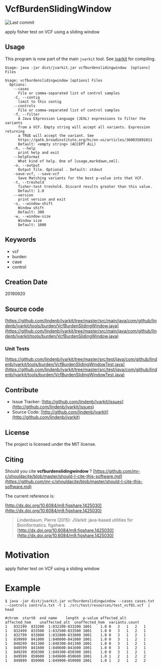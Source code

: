 # VcfBurdenSlidingWindow

![Last commit](https://img.shields.io/github/last-commit/lindenb/jvarkit.png)

apply fisher test on VCF using a sliding window


## Usage


This program is now part of the main `jvarkit` tool. See [jvarkit](JvarkitCentral.md) for compiling.


```
Usage: java -jar dist/jvarkit.jar vcfburdenslidingwindow  [options] Files

Usage: vcfburdenslidingwindow [options] Files
  Options:
    --cases
      File or comma-separated list of control samples
    -C, --contig
      limit to this contig
    --controls
      File or comma-separated list of control samples
    -f, --filter
      A Java EXpression Language (JEXL) expressions to filter the variants 
      from a VCF. Empty string will accept all variants. Expression returning 
      a TRUE will accept the variant. See 
      https://gatk.broadinstitute.org/hc/en-us/articles/360035891011 
      Default: <empty string> (ACCEPT ALL)
    -h, --help
      print help and exit
    --helpFormat
      What kind of help. One of [usage,markdown,xml].
    -o, --output
      Output file. Optional . Default: stdout
    -save-vcf, --save-vcf
      Save Matching variants for the best p-value into that VCF.
    -t, --treshold
      fisher-test treshold. Discard results greater than this value.
      Default: 1.0
    --version
      print version and exit
    -s, --window-shift
      Window shift
      Default: 300
    -w, --window-size
      Window size
      Default: 1000

```


## Keywords

 * vcf
 * burden
 * case
 * control



## Creation Date

20190920

## Source code 

[https://github.com/lindenb/jvarkit/tree/master/src/main/java/com/github/lindenb/jvarkit/tools/burden/VcfBurdenSlidingWindow.java](https://github.com/lindenb/jvarkit/tree/master/src/main/java/com/github/lindenb/jvarkit/tools/burden/VcfBurdenSlidingWindow.java)

### Unit Tests

[https://github.com/lindenb/jvarkit/tree/master/src/test/java/com/github/lindenb/jvarkit/tools/burden/VcfBurdenSlidingWindowTest.java](https://github.com/lindenb/jvarkit/tree/master/src/test/java/com/github/lindenb/jvarkit/tools/burden/VcfBurdenSlidingWindowTest.java)


## Contribute

- Issue Tracker: [http://github.com/lindenb/jvarkit/issues](http://github.com/lindenb/jvarkit/issues)
- Source Code: [http://github.com/lindenb/jvarkit](http://github.com/lindenb/jvarkit)

## License

The project is licensed under the MIT license.

## Citing

Should you cite **vcfburdenslidingwindow** ? [https://github.com/mr-c/shouldacite/blob/master/should-I-cite-this-software.md](https://github.com/mr-c/shouldacite/blob/master/should-I-cite-this-software.md)

The current reference is:

[http://dx.doi.org/10.6084/m9.figshare.1425030](http://dx.doi.org/10.6084/m9.figshare.1425030)

> Lindenbaum, Pierre (2015): JVarkit: java-based utilities for Bioinformatics. figshare.
> [http://dx.doi.org/10.6084/m9.figshare.1425030](http://dx.doi.org/10.6084/m9.figshare.1425030)


# Motivation

apply fisher test on VCF using a sliding window

# Example

```
$ java -jar dist/jvarkit.jar vcfburdenslidingwindow --cases cases.txt --controls controls.txt -t 1 ./src/test/resources/test_vcf01.vcf  | head

#chrom	start0	end	name	length	p-value	affected_alt	affected_hom	unaffected_alt	unaffected_hom	variants.count
1	832199	833200	1:832200-833200	1001	1.0	0	3	1	2	1
1	832499	833500	1:832500-833500	1001	1.0	0	3	1	2	1
1	832799	833800	1:832800-833800	1001	1.0	0	3	1	2	1
1	839999	841000	1:840000-841000	1001	1.0	0	3	1	2	1
1	840299	841300	1:840300-841300	1001	1.0	0	3	1	2	1
1	840599	841600	1:840600-841600	1001	1.0	0	3	1	2	1
1	849299	850300	1:849300-850300	1001	1.0	0	3	1	2	1
1	849599	850600	1:849600-850600	1001	1.0	1	2	1	2	2
1	849899	850900	1:849900-850900	1001	1.0	1	2	1	2	2
```


